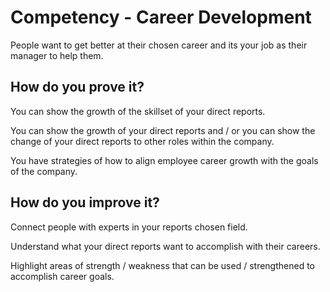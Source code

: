 # Competency - Career Development

People want to get better at their chosen career and its your job as their manager to help them.  

## How do you prove it?

You can show the growth of the skillset of your direct reports.

You can show the growth of your direct reports and / or you can show the change of your direct reports to other roles within the company.

You have strategies of how to align employee career growth with the goals of the company.

## How do you improve it?

Connect people with experts in your reports chosen field.

Understand what your direct reports want to accomplish with their careers.

Highlight areas of strength / weakness that can be used / strengthened to accomplish career goals.
